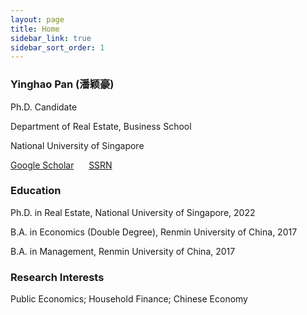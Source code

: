 ```yaml
---
layout: page
title: Home
sidebar_link: true
sidebar_sort_order: 1
---
```

 

### Yinghao Pan (潘颖豪)

Ph.D. Candidate

Department of Real Estate, Business School

National University of Singapore

[Google Scholar](https://scholar.google.com/citations?user=d8OG-4UAAAAJ&hl=en) &nbsp;&nbsp;&nbsp;&nbsp;  [SSRN](https://papers.ssrn.com/sol3/cf_dev/AbsByAuth.cfm?per_id=2959716) 


### Education

Ph.D. in Real Estate, National University of Singapore, 2022

B.A. in Economics (Double Degree), Renmin University of China, 2017

B.A. in Management, Renmin University of China, 2017

### Research Interests

Public Economics; Household Finance; Chinese Economy
